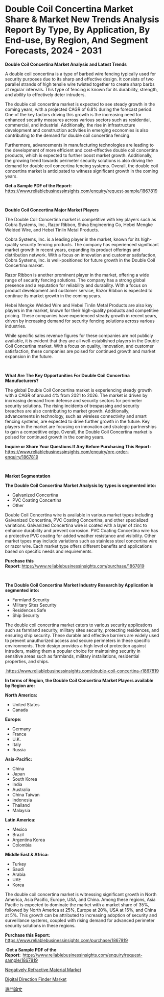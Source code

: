 <p><h1>Double Coil Concertina Market Share & Market New Trends Analysis Report By Type, By Application, By End-use, By Region, And Segment Forecasts, 2024 - 2031</h1></p><p><strong>Double Coil Concertina Market Analysis and Latest Trends</strong></p>
<p><p>A double coil concertina is a type of barbed wire fencing typically used for security purposes due to its sharp and effective design. It consists of two parallel strands of high tensile wire twisted together to create sharp barbs at regular intervals. This type of fencing is known for its durability, strength, and ability to effectively deter intruders.</p><p>The double coil concertina market is expected to see steady growth in the coming years, with a projected CAGR of 6.8% during the forecast period. One of the key factors driving this growth is the increasing need for enhanced security measures across various sectors such as residential, commercial, and industrial. Additionally, the rise in infrastructure development and construction activities in emerging economies is also contributing to the demand for double coil concertina fencing.</p><p>Furthermore, advancements in manufacturing technologies are leading to the development of more efficient and cost-effective double coil concertina products, which is expected to further boost market growth. Additionally, the growing trend towards perimeter security solutions is also driving the demand for double coil concertina fencing systems. Overall, the double coil concertina market is anticipated to witness significant growth in the coming years.</p></p>
<p><strong>Get a Sample PDF of the Report:&nbsp;</strong> <a href="https://www.reliablebusinessinsights.com/enquiry/request-sample/1867819">https://www.reliablebusinessinsights.com/enquiry/request-sample/1867819</a></p>
<p>&nbsp;</p>
<p><strong>Double Coil Concertina Major Market Players</strong></p>
<p><p>The Double Coil Concertina market is competitive with key players such as Cobra Systems, Inc., Razor Ribbon, Shiva Engineering Co, Hebei Mengke Welded Wire, and Hebei Tinlin Metal Products. </p><p>Cobra Systems, Inc. is a leading player in the market, known for its high-quality security fencing products. The company has experienced significant market growth in recent years, expanding its product offerings and distribution network. With a focus on innovation and customer satisfaction, Cobra Systems, Inc. is well-positioned for future growth in the Double Coil Concertina market.</p><p>Razor Ribbon is another prominent player in the market, offering a wide range of security fencing solutions. The company has a strong global presence and a reputation for reliability and durability. With a focus on product development and customer service, Razor Ribbon is expected to continue its market growth in the coming years.</p><p>Hebei Mengke Welded Wire and Hebei Tinlin Metal Products are also key players in the market, known for their high-quality products and competitive pricing. These companies have experienced steady growth in recent years, driven by increasing demand for security fencing solutions across various industries.</p><p>While specific sales revenue figures for these companies are not publicly available, it is evident that they are all well-established players in the Double Coil Concertina market. With a focus on quality, innovation, and customer satisfaction, these companies are poised for continued growth and market expansion in the future.</p></p>
<p>&nbsp;</p>
<p><strong>What Are The Key Opportunities For Double Coil Concertina Manufacturers?</strong></p>
<p><p>The global Double Coil Concertina market is experiencing steady growth with a CAGR of around 4% from 2021 to 2026. The market is driven by increasing demand from defense and security sectors for perimeter security solutions. The rising incidents of trespassing and security breaches are also contributing to market growth. Additionally, advancements in technology, such as wireless connectivity and smart fencing systems, are expected to drive further growth in the future. Key players in the market are focusing on innovation and strategic partnerships to gain a competitive edge. Overall, the Double Coil Concertina market is poised for continued growth in the coming years.</p></p>
<p><strong>Inquire or Share Your Questions If Any Before Purchasing This Report:</strong> <a href="https://www.reliablebusinessinsights.com/enquiry/pre-order-enquiry/1867819">https://www.reliablebusinessinsights.com/enquiry/pre-order-enquiry/1867819</a></p>
<p>&nbsp;</p>
<p><strong>Market Segmentation</strong></p>
<p><strong>The Double Coil Concertina Market Analysis by types is segmented into:</strong></p>
<p><ul><li>Galvanized Concertina</li><li>PVC Coating Concertina</li><li>Other</li></ul></p>
<p><p>Double Coil Concertina wire is available in various market types including Galvanized Concertina, PVC Coating Concertina, and other specialized variations. Galvanized Concertina wire is coated with a layer of zinc to enhance durability and prevent corrosion. PVC Coating Concertina wire has a protective PVC coating for added weather resistance and visibility. Other market types may include variations such as stainless steel concertina wire or razor wire. Each market type offers different benefits and applications based on specific needs and requirements.</p></p>
<p><strong>Purchase this Report:&nbsp;</strong><a href="https://www.reliablebusinessinsights.com/purchase/1867819">https://www.reliablebusinessinsights.com/purchase/1867819</a></p>
<p>&nbsp;</p>
<p><strong>The Double Coil Concertina Market Industry Research by Application is segmented into:</strong></p>
<p><ul><li>Farmland Security</li><li>Military Sites Security</li><li>Residences Safe</li><li>Ship Security</li></ul></p>
<p><p>The double coil concertina market caters to various security applications such as farmland security, military sites security, protecting residences, and ensuring ship security. These durable and effective barriers are widely used to prevent unauthorized access and secure perimeters in these specific environments. Their design provides a high level of protection against intruders, making them a popular choice for maintaining security in sensitive areas such as farmlands, military installations, residential properties, and ships.</p></p>
<p><a href="https://www.reliablebusinessinsights.com/double-coil-concertina-r1867819">&nbsp;https://www.reliablebusinessinsights.com/double-coil-concertina-r1867819</a></p>
<p><strong>In terms of Region, the Double Coil Concertina Market Players available by Region are:</strong></p>
<p>
    <p> <strong> North America: </strong>
        <ul>
            <li>United States</li>
            <li>Canada</li>
        </ul>
        </p> 
    <p> <strong> Europe: </strong>
        <ul>
            <li>Germany</li>
            <li>France</li>
            <li>U.K.</li>
            <li>Italy</li>
            <li>Russia</li>
        </ul>
        </p> 
    <p> <strong> Asia-Pacific: </strong>
        <ul>
            <li>China</li>
            <li>Japan</li>
            <li>South Korea</li>
            <li>India</li>
            <li>Australia</li>
            <li>China Taiwan</li>
            <li>Indonesia</li>
            <li>Thailand</li>
            <li>Malaysia</li>
        </ul>
        </p> 
    <p> <strong> Latin America: </strong>
        <ul>
            <li>Mexico</li>
            <li>Brazil</li>
            <li>Argentina Korea</li>
            <li>Colombia</li>
        </ul>
        </p> 
    <p> <strong> Middle East & Africa: </strong>
        <ul>
            <li>Turkey</li>
            <li>Saudi</li>
            <li>Arabia</li>
            <li>UAE</li>
            <li>Korea</li>
        </ul>
    </p>
    </p>
<p><p>The double coil concertina market is witnessing significant growth in North America, Asia Pacific, Europe, USA, and China. Among these regions, Asia Pacific is expected to dominate the market with a market share of 35%, followed by North America at 25%, Europe at 20%, USA at 15%, and China at 5%. This growth can be attributed to increasing adoption of security and surveillance systems, coupled with rising demand for advanced perimeter security solutions in these regions.</p></p>
<p><strong>Purchase this Report: </strong><a href="https://www.reliablebusinessinsights.com/purchase/1867819">https://www.reliablebusinessinsights.com/purchase/1867819</a></p>
<p>&nbsp;<strong>Get a Sample PDF of the Report:&nbsp;&nbsp;</strong><a href="https://www.reliablebusinessinsights.com/enquiry/request-sample/1867819">https://www.reliablebusinessinsights.com/enquiry/request-sample/1867819</a></p>
<p><strong></strong></p>
<p><p><a href="https://github.com/Krdamani25/Market-Research-Report-List-1/blob/main/negatively-refractive-material-market.md">Negatively Refractive Material Market</a></p><p><a href="https://issuu.com/reportprime-2/docs/digital-direction-finder-market-size-2030.pptx">Digital Direction Finder Market</a></p><p><a href="https://github.com/oqxogxyvqe90775/Market-Research-Report-List-2/blob/main/5199083138626.md">専門論文</a></p></p>
